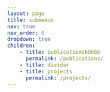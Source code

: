 ```yaml
---
layout: page
title: submenus
nav: true
nav_order: 6
dropdown: true
children: 
    - title: publicationsbbbbb
      permalink: /publications/
    - title: divider
    - title: projects
      permalink: /projects/
---
```

